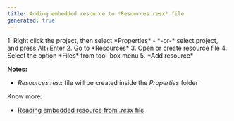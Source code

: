 ```yaml
---
title: Adding embedded resource to *Resources.resx* file
generated: true
---
```


<div markdown="1" class="ans">
1. Right click the project, then select *Properties*
   - *-or-* select project, and press <key>Alt</key>+<key>Enter</key>
2. Go to *Resources*
3. Open or create resource file
4. Select the option *Files* from tool-box menu
5. *Add resource*
</div>

**Notes:**
- *Resources.resx* file will be created inside the *Properties* folder

Know more:
- [Reading embedded resource from *.resx* file](/en-US/c-sharp/reading-embedded-resource-from-resx-file)
